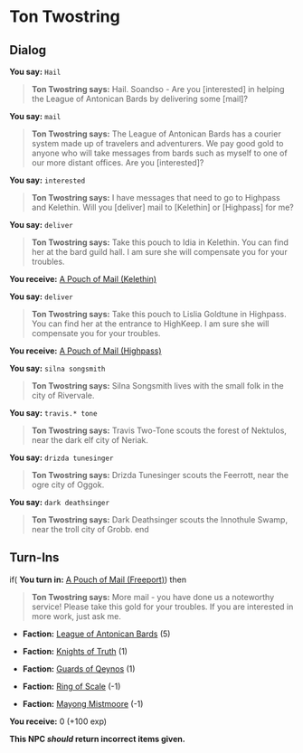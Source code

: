 # Ton Twostring


## Dialog

**You say:** `Hail`



>**Ton Twostring says:** Hail. Soandso - Are you [interested] in helping the League of Antonican Bards by delivering some [mail]?

**You say:** `mail`



>**Ton Twostring says:** The League of Antonican Bards has a courier system made up of travelers and adventurers.  We pay good gold to anyone who will take messages from bards such as myself to one of our more distant offices.  Are you [interested]?

**You say:** `interested`



>**Ton Twostring says:** I have messages that need to go to Highpass and Kelethin.  Will you [deliver] mail to [Kelethin] or [Highpass] for me?

**You say:** `deliver`



>**Ton Twostring says:** Take this pouch to Idia in Kelethin.  You can find her at the bard guild hall.  I am sure she will compensate you for your troubles.


**You receive:**  [A Pouch of Mail (Kelethin)](/item/18167)

**You say:** `deliver`



>**Ton Twostring says:** Take this pouch to Lislia Goldtune in Highpass.  You can find her at the entrance to HighKeep.  I am sure she will compensate you for your troubles.


**You receive:**  [A Pouch of Mail (Highpass)](/item/18156)

**You say:** `silna songsmith`



>**Ton Twostring says:** Silna Songsmith lives with the small folk in the city of Rivervale.

**You say:** `travis.* tone`



>**Ton Twostring says:** Travis Two-Tone scouts the forest of Nektulos, near the dark elf city of Neriak.

**You say:** `drizda tunesinger`



>**Ton Twostring says:** Drizda Tunesinger scouts the Feerrott, near the ogre city of Oggok.

**You say:** `dark deathsinger`



>**Ton Twostring says:** Dark Deathsinger scouts the Innothule Swamp, near the troll city of Grobb.
end

## Turn-Ins



if( **You turn in:** [A Pouch of Mail (Freeport)](/item/18164)) then


>**Ton Twostring says:** More mail - you have done us a noteworthy service!  Please take this gold for your troubles.  If you are interested in more work, just ask me.


* __Faction:__ [League of Antonican Bards](/faction/284) (5)


* __Faction:__ [Knights of Truth](/faction/281) (1)


* __Faction:__ [Guards of Qeynos](/faction/262) (1)


* __Faction:__ [Ring of Scale](/faction/304) (-1)


* __Faction:__ [Mayong Mistmoore](/faction/285) (-1)


 **You receive:** 0 (+100 exp)

**This NPC *should* return incorrect items given.**
